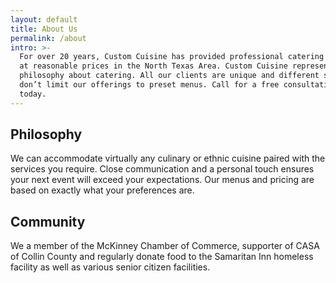 ```yaml
---
layout: default
title: About Us
permalink: /about
intro: >-
  For over 20 years, Custom Cuisine has provided professional catering services 
  at reasonable prices in the North Texas Area. Custom Cuisine represents our 
  philosophy about catering. All our clients are unique and different so we 
  don’t limit our offerings to preset menus. Call for a free consultation 
  today.
---
```


## Philosophy
We can accommodate virtually any culinary or ethnic cuisine paired with the services you require. Close communication and a personal touch ensures your next event will exceed your expectations. Our menus and pricing are based on exactly what your preferences are.
  
## Community
We a member of the McKinney Chamber of Commerce, supporter of CASA of Collin County and regularly donate food to the Samaritan Inn homeless facility as well as various senior citizen facilities.